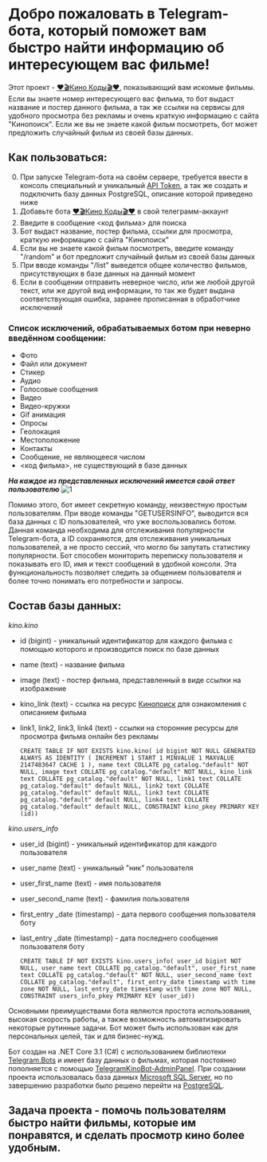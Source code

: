 # Добро пожаловать в Telegram-бота, который поможет вам быстро найти информацию об интересующем вас фильме!


Этот проект - [❤️🎬Кино Коды🎬❤️](https://t.me/kinokodi_bot), показывающий вам искомые фильмы. Если вы знаете номер интересующего вас фильма, то бот выдаст название и постер данного фильма, а так же ссылки на сервисы для удобного просмотра без рекламы и очень краткую информацию с сайта "Кинопоиск". Если же вы не знаете какой фильм посмотреть, бот может предложить случайный фильм из своей базы данных. 


## Как пользоваться:

0. При запуске Telegram-бота на своём сервере, требуется ввести в консоль специальный и уникальный [API Token](https://core.telegram.org/bots/api), а так же создать и подключить базу данных PostgreSQL, описание которой приведено ниже
1. Добавьте бота [❤️🎬Кино Коды🎬❤️](https://t.me/kinokodi_bot) в свой телеграмм-аккаунт 
2. Введите в сообщение <код фильма> для поиска
3. Бот выдаст название, постер фильма, ссылки для просмотра, краткую информацию с сайта "Кинопоиск"
4. Если вы не знаете какой фильм посмотреть, введите команду "/random" и бот предложит случайный фильм из своей базы данных
5. При вводе команды "/list" выведется общее количество фильмов, присутствующих в базе данных на данный момент
6. Если в сообщении отправить неверное число, или же любой другой текст, или же другой вид информации, то так же будет выдана соответствующая ошибка, заранее прописанная в обработчике исключений

### Список исключений, обрабатываемых ботом при неверно введённом сообщении:

* Фото
* Файл или документ
* Стикер
* Аудио
* Голосовые сообщения
* Видео
* Видео-кружки
* Gif анимация
* Опросы
* Геолокация
* Местоположение
* Контакты
* Сообщение, не являющееся числом
* <код фильма>, не существующий в базе данных

***На каждое из представленных исключений имеется свой ответ пользователю***
![1](https://user-images.githubusercontent.com/121144432/232340061-bbddbaf7-925c-40e4-9574-8e185481ae66.png)

Помимо этого, бот имеет секретную команду, неизвестную простым пользователям. При вводе команды "GETUSERSINFO", выводится вся база данных с ID пользователей, что уже воспользовались ботом. Данная команда необходима для отслеживания популярности Telegram-бота, а ID сохраняются, для отслеживания уникальных пользователей, а не просто сессий, что могло бы запутать статистику популярности. 
Бот способен мониторить переписку пользователя и показывать его ID, имя и текст сообщений в удобной консоли. Эта функциональность позволяет следить за общением пользователя и более точно понимать его потребности и запросы.

## Состав базы данных:

*kino.kino*
* id (bigint) - уникальный идентификатор для каждого фильма с помощью которого и производится поиск по базе данных 
* name (text) - название фильма
* image (text) - постер фильма, представленный в виде ссылки на изображение
* kino_link (text) - ссылка на ресурс [Кинопоиск](https://www.kinopoisk.ru/) для ознакомления с описанием фильма
* link1, link2, link3, link4 (text) - ссылки на сторонние ресурсы для просмотра фильма онлайн без рекламы

  `
    CREATE TABLE IF NOT EXISTS kino.kino(
    id bigint NOT NULL GENERATED ALWAYS AS IDENTITY ( INCREMENT 1 START 1 MINVALUE 1 MAXVALUE 2147483647 CACHE 1 ),
    name text COLLATE pg_catalog."default" NOT NULL,
    image text COLLATE pg_catalog."default" NOT NULL,
    kino_link text COLLATE pg_catalog."default" NOT NULL,
    link1 text COLLATE pg_catalog."default" default NULL,
    link2 text COLLATE pg_catalog."default" default NULL,
    link3 text COLLATE pg_catalog."default" default NULL,
    link4 text COLLATE pg_catalog."default" default NULL,
    CONSTRAINT kino_pkey PRIMARY KEY (id))
  `

*kino.users_info*
* user_id (bigint) - уникальный идентификатор для каждого пользователя
* user_name (text) - уникальный "ник" пользователя
* user_first_name (text) - имя пользователя
* user_second_name (text) - фамилия пользователя
* first_entry _date (timestamp) - дата первого сообщения пользователя боту
* last_entry _date (timestamp) - дата последнего сообщения пользователя боту

  `
    CREATE TABLE IF NOT EXISTS kino.users_info(
    user_id bigint NOT NULL,
    user_name text COLLATE pg_catalog."default",
    user_first_name text COLLATE pg_catalog."default" NOT NULL,
    user_second_name text COLLATE pg_catalog."default",
    first_entry_date timestamp with time zone NOT NULL,
    last_entry_date timestamp with time zone NOT NULL,
    CONSTRAINT users_info_pkey PRIMARY KEY (user_id))
  `

Основными преимуществами бота являются простота использования, высокая скорость работы, а также возможность автоматизировать некоторые рутинные задачи. Бот может быть использован как для персональных целей, так и для бизнес-нужд.

Бот создан на .NET Core 3.1 (C#) с использованием библиотеки [Telegram.Bots](https://telegrambots.github.io/book/) и имеет базу данных о фильмах, которая постоянно пополняется с помощью [TelegramKinoBot-AdminPanel](https://github.com/Vaisero/TelegramKinoBot-AdminPanel). При создании проекта использовалась база данных [Microsoft SQL Server](https://www.microsoft.com/en-us/sql-server), но по завершению разработки было решено перейти на [PostgreSQL](https://www.postgresql.org/).

## Задача проекта - помочь пользователям быстро найти фильмы, которые им понравятся, и сделать просмотр кино более удобным.
